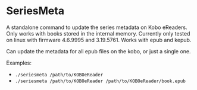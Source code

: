 # SeriesMeta
A standalone command to update the series metadata on Kobo eReaders. Only works with books stored in the internal memory. Currently only tested on linux with firmware 4.6.9995 and 3.19.5761. Works with epub and kepub.

Can update the metadata for all epub files on the kobo, or just a single one.

Examples:
- `./seriesmeta /path/to/KOBOeReader`
- `./seriesmeta /path/to/KOBOeReader /path/to/KOBOeReader/book.epub`